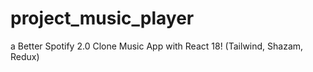 # project_music_player
a Better Spotify 2.0 Clone Music App with React 18! (Tailwind, Shazam, Redux)
